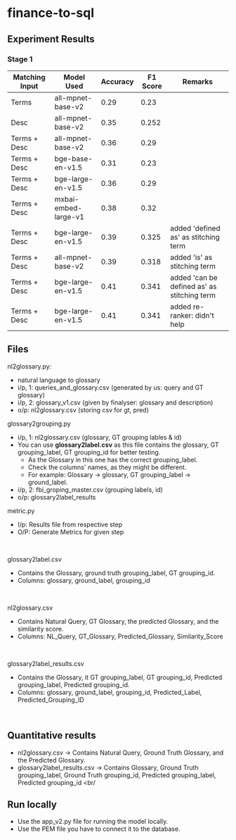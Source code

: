 # finance-to-sql

## Experiment Results
### Stage 1
| Matching Input       | Model Used           | Accuracy | F1 Score | Remarks |
|----------------------|----------------------|----------|----------|---------|
| Terms                | all-mpnet-base-v2    | 0.29     | 0.23     |         |
| Desc                 | all-mpnet-base-v2    | 0.35     | 0.252    |         |
| Terms + Desc         | all-mpnet-base-v2    | 0.36     | 0.29     |         |
| Terms + Desc         | bge-base-en-v1.5     | 0.31     | 0.23     |         |
| Terms + Desc         | bge-large-en-v1.5    | 0.36     | 0.29     |         |
| Terms + Desc         | mxbai-embed-large-v1 | 0.38     | 0.32     |         |
| Terms + Desc         | bge-large-en-v1.5    | 0.39     | 0.325    |   added 'defined as' as stitching term   |
| Terms + Desc         | all-mpnet-base-v2    | 0.39     | 0.318     |   added 'is' as stitching term      |
| Terms + Desc         | bge-large-en-v1.5    | 0.41     | 0.341    |   added 'can be defined as' as stitching term   |
| Terms + Desc         | bge-large-en-v1.5    | 0.41     | 0.341    |   added re-ranker: didn't help   |




## Files
nl2glossary.py: 
- natural language to glossary
- i/p, 1: queries_and_glossary.csv (generated by us: query and GT glossary)
- i/p, 2: glossary_v1.csv (given by finalyser: glossary and description)
- o/p: nl2glossary.csv (storing csv for gt, pred)

glossary2grouping.py
- i/p, 1: nl2glossary.csv (glossary, GT grouping lables & id)
- You can use **glossary2label.csv** as this file contains the glossary, GT grouping_label, GT grouping_id for better testing.
  - As the Glossary in this one has the correct grouping_label.
  - Check the columns' names, as they might be different.
  - For example: Glossary -> glossary, GT grouping_label -> ground_label. 
- i/p, 2: fbi_groping_master.csv (grouping labels, id)
- o/p: glossary2label_results

metric.py
- I/p: Results file from respective step
- O/P: Generate Metrics for given step
<br/>

glossary2label.csv
- Contains the Glossary, ground truth grouping_label, GT grouping_id.
- Columns: glossary, ground_label, grouping_id
<br/>

nl2glossary.csv
- Contains Natural Query, GT Glossary, the predicted Glossary, and the similarity score.
- Columns: NL_Query,	GT_Glossary,	Predicted_Glossary,	Similarity_Score
<br/>

glossary2label_results.csv
- Contains the Glossary, it GT grouping_label, GT grouping_id, Predicted grouping_label, Predicted grouping_id.
- Columns: glossary,	ground_label,	grouping_id,	Predicted_Label,	Predicted_Grouping_ID


<br/>



## Quantitative results
- nl2glossary.csv -> Contains Natural Query, Ground Truth Glossary, and the Predicted Glossary.
- glossary2label_results.csv -> Contains Glossary, Ground Truth grouping_label, Ground Truth grouping_id, Predicted grouping_label, Predicted grouping_id
<br/

## Run locally
- Use the app_v2.py file for running the model locally.
- Use the PEM file you have to connect it to the database.

